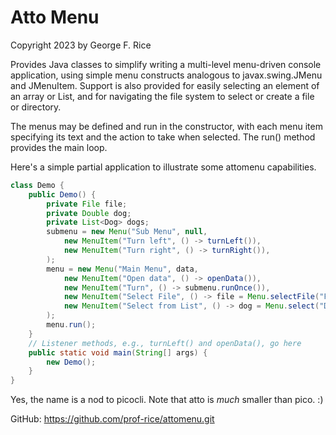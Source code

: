 Atto Menu
============

Copyright 2023 by George F. Rice

Provides Java classes to simplify writing a multi-level menu-driven console application,
using simple menu constructs analogous to javax.swing.JMenu and JMenuItem. Support is also 
provided for easily selecting an element of an array or List, and for navigating the file system 
to select or create a file or directory.

The menus may be defined and run in the constructor, with each menu item specifying its
text and the action to take when selected. The run() method provides the main loop.

Here's a simple partial application to illustrate some attomenu capabilities.

```java
class Demo {
    public Demo() {
        private File file;
        private Double dog;
        private List<Dog> dogs;
        submenu = new Menu("Sub Menu", null,
            new MenuItem("Turn left", () -> turnLeft()),
            new MenuItem("Turn right", () -> turnRight()),
        );
        menu = new Menu("Main Menu", data, 
            new MenuItem("Open data", () -> openData()),
            new MenuItem("Turn", () -> submenu.runOnce()),
            new MenuItem("Select File", () -> file = Menu.selectFile("File?", null, null)),
            new MenuItem("Select from List", () -> dog = Menu.select("Dog?", dogs))
        );
        menu.run();
    }
    // Listener methods, e.g., turnLeft() and openData(), go here
    public static void main(String[] args) {
        new Demo();
    }
}
```

Yes, the name is a nod to picocli. Note that atto is *much* smaller than pico. :)

GitHub: https://github.com/prof-rice/attomenu.git
